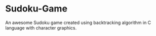 # Sudoku-Game
An awesome Sudoku game created using backtracking algorithm in C language with character graphics.
